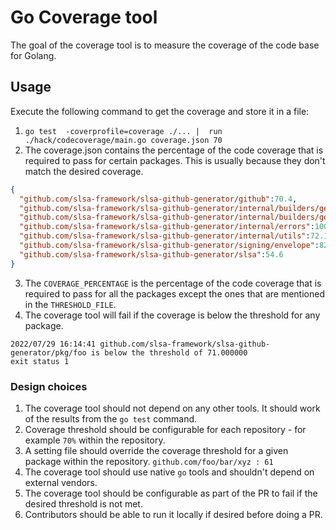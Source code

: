 # Go Coverage tool

The goal of the coverage tool is to measure the coverage of the code base for Golang.

## Usage
Execute the following command to get the coverage and store it in a file:
1. `go test  -coverprofile=coverage ./... |  run ./hack/codecoverage/main.go coverage.json 70`
2. The coverage.json contains the percentage of the code coverage that is required to pass for certain packages. This is usually because they don't match the desired coverage.
```json
{
  "github.com/slsa-framework/slsa-github-generator/github":70.4,
  "github.com/slsa-framework/slsa-github-generator/internal/builders/generic": 52.3,
  "github.com/slsa-framework/slsa-github-generator/internal/builders/go":17.1,
  "github.com/slsa-framework/slsa-github-generator/internal/errors":100.0,
  "github.com/slsa-framework/slsa-github-generator/internal/utils":72.1,
  "github.com/slsa-framework/slsa-github-generator/signing/envelope":82.4,
  "github.com/slsa-framework/slsa-github-generator/slsa":54.6
}
```
3. The `COVERAGE_PERCENTAGE` is the percentage of the code coverage that is required to pass for all the packages except the ones that are mentioned in the `THRESHOLD_FILE`.
4. The coverage tool will fail if the coverage is below the threshold for any package.
``` shell
2022/07/29 16:14:41 github.com/slsa-framework/slsa-github-generator/pkg/foo is below the threshold of 71.000000
exit status 1
```

### Design choices

1. The coverage tool should not depend on any other tools. It should work of the results from the `go test` command.
2. Coverage threshold should be configurable for each repository - for example `70%` within the repository.
3. A setting file should override the coverage threshold for a given package within the repository. `github.com/foo/bar/xyz : 61`
4. The coverage tool should use native `go` tools and shouldn't depend on external vendors.
5. The coverage tool should be configurable as part of the PR to fail if the desired threshold is not met.
6. Contributors should be able to run it locally if desired before doing a PR.
